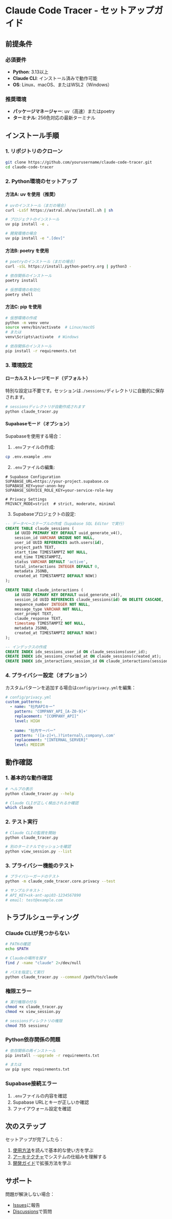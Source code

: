 # Claude Code Tracer - セットアップガイド

## 前提条件

### 必須要件

- **Python**: 3.13以上
- **Claude CLI**: インストール済みで動作可能
- **OS**: Linux、macOS、またはWSL2（Windows）

### 推奨環境

- **パッケージマネージャー**: uv（高速）またはpoetry
- **ターミナル**: 256色対応の最新ターミナル

## インストール手順

### 1. リポジトリのクローン

```bash
git clone https://github.com/yourusername/claude-code-tracer.git
cd claude-code-tracer
```

### 2. Python環境のセットアップ

#### 方法A: uv を使用（推奨）

```bash
# uvのインストール（まだの場合）
curl -LsSf https://astral.sh/uv/install.sh | sh

# プロジェクトのインストール
uv pip install -e .

# 開発環境の場合
uv pip install -e ".[dev]"
```

#### 方法B: poetry を使用

```bash
# poetryのインストール（まだの場合）
curl -sSL https://install.python-poetry.org | python3 -

# 依存関係のインストール
poetry install

# 仮想環境の有効化
poetry shell
```

#### 方法C: pip を使用

```bash
# 仮想環境の作成
python -m venv venv
source venv/bin/activate  # Linux/macOS
# または
venv\Scripts\activate  # Windows

# 依存関係のインストール
pip install -r requirements.txt
```

### 3. 環境設定

#### ローカルストレージモード（デフォルト）

特別な設定は不要です。セッションは`./sessions/`ディレクトリに自動的に保存されます。

```bash
# sessionsディレクトリが自動作成されます
python claude_tracer.py
```

#### Supabaseモード（オプション）

Supabaseを使用する場合：

1. `.env`ファイルの作成:
```bash
cp .env.example .env
```

2. `.env`ファイルの編集:
```env
# Supabase Configuration
SUPABASE_URL=https://your-project.supabase.co
SUPABASE_KEY=your-anon-key
SUPABASE_SERVICE_ROLE_KEY=your-service-role-key

# Privacy Settings
PRIVACY_MODE=strict  # strict, moderate, minimal
```

3. Supabaseプロジェクトの設定:
```sql
-- データベーステーブルの作成（Supabase SQL Editor で実行）
CREATE TABLE claude_sessions (
    id UUID PRIMARY KEY DEFAULT uuid_generate_v4(),
    session_id VARCHAR UNIQUE NOT NULL,
    user_id UUID REFERENCES auth.users(id),
    project_path TEXT,
    start_time TIMESTAMPTZ NOT NULL,
    end_time TIMESTAMPTZ,
    status VARCHAR DEFAULT 'active',
    total_interactions INTEGER DEFAULT 0,
    metadata JSONB,
    created_at TIMESTAMPTZ DEFAULT NOW()
);

CREATE TABLE claude_interactions (
    id UUID PRIMARY KEY DEFAULT uuid_generate_v4(),
    session_id UUID REFERENCES claude_sessions(id) ON DELETE CASCADE,
    sequence_number INTEGER NOT NULL,
    message_type VARCHAR NOT NULL,
    user_prompt TEXT,
    claude_response TEXT,
    timestamp TIMESTAMPTZ NOT NULL,
    metadata JSONB,
    created_at TIMESTAMPTZ DEFAULT NOW()
);

-- インデックスの作成
CREATE INDEX idx_sessions_user_id ON claude_sessions(user_id);
CREATE INDEX idx_sessions_created_at ON claude_sessions(created_at);
CREATE INDEX idx_interactions_session_id ON claude_interactions(session_id);
```

### 4. プライバシー設定（オプション）

カスタムパターンを追加する場合は`config/privacy.yml`を編集：

```yaml
# config/privacy.yml
custom_patterns:
  - name: "社内APIキー"
    pattern: 'COMPANY_API_[A-Z0-9]+'
    replacement: "[COMPANY_API]"
    level: HIGH
    
  - name: "社内サーバー"
    pattern: '([a-z]+\.)?internal\.company\.com'
    replacement: "[INTERNAL_SERVER]"
    level: MEDIUM
```

## 動作確認

### 1. 基本的な動作確認

```bash
# ヘルプの表示
python claude_tracer.py --help

# Claude CLIが正しく検出されるか確認
which claude
```

### 2. テスト実行

```bash
# Claude CLIの監視を開始
python claude_tracer.py

# 別のターミナルでセッションを確認
python view_session.py --list
```

### 3. プライバシー機能のテスト

```bash
# プライバシーガードのテスト
python -m claude_code_tracer.core.privacy --test

# サンプルテキスト：
# API_KEY=sk-ant-api03-1234567890
# email: test@example.com
```

## トラブルシューティング

### Claude CLIが見つからない

```bash
# PATHの確認
echo $PATH

# Claudeの場所を探す
find / -name "claude" 2>/dev/null

# パスを指定して実行
python claude_tracer.py --command /path/to/claude
```

### 権限エラー

```bash
# 実行権限の付与
chmod +x claude_tracer.py
chmod +x view_session.py

# sessionsディレクトリの権限
chmod 755 sessions/
```

### Python依存関係の問題

```bash
# 依存関係の再インストール
pip install --upgrade -r requirements.txt

# または
uv pip sync requirements.txt
```

### Supabase接続エラー

1. `.env`ファイルの内容を確認
2. Supabase URLとキーが正しいか確認
3. ファイアウォール設定を確認

## 次のステップ

セットアップが完了したら：

1. [使用方法](usage.md)を読んで基本的な使い方を学ぶ
2. [アーキテクチャ](architecture.md)でシステムの仕組みを理解する
3. [開発ガイド](development.md)で拡張方法を学ぶ

## サポート

問題が解決しない場合：

- [Issues](https://github.com/yourusername/claude-code-tracer/issues)に報告
- [Discussions](https://github.com/yourusername/claude-code-tracer/discussions)で質問